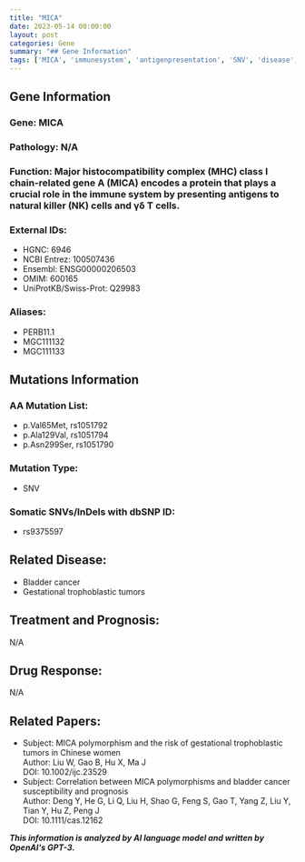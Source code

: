 ```yaml
---
title: "MICA"
date: 2023-05-14 00:00:00
layout: post
categories: Gene
summary: "## Gene Information"
tags: ['MICA', 'immunesystem', 'antigenpresentation', 'SNV', 'disease', 'geneticpolymorphism', 'bladdercancer', 'gestationaltrophoblastictumors']
---
```


## Gene Information

### Gene: MICA  
### Pathology: N/A  
### Function: Major histocompatibility complex (MHC) class I chain-related gene A (MICA) encodes a protein that plays a crucial role in the immune system by presenting antigens to natural killer (NK) cells and γδ T cells.  

### External IDs:  
- HGNC: 6946  
- NCBI Entrez: 100507436  
- Ensembl: ENSG00000206503  
- OMIM: 600165  
- UniProtKB/Swiss-Prot: Q29983  

### Aliases:  
- PERB11.1  
- MGC111132  
- MGC111133  

## Mutations Information

### AA Mutation List:  
- p.Val65Met, rs1051792  
- p.Ala129Val, rs1051794  
- p.Asn299Ser, rs1051790  

### Mutation Type:  
- SNV  

### Somatic SNVs/InDels with dbSNP ID:  
- rs9375597  

## Related Disease:  
- Bladder cancer  
- Gestational trophoblastic tumors  

## Treatment and Prognosis:  
N/A  

## Drug Response:   
N/A  

## Related Papers:  
- Subject: MICA polymorphism and the risk of gestational trophoblastic tumors in Chinese women  
  Author: Liu W, Gao B, Hu X, Ma J  
  DOI: 10.1002/ijc.23529  
- Subject: Correlation between MICA polymorphisms and bladder cancer susceptibility and prognosis  
  Author: Deng Y, He G, Li Q, Liu H, Shao G, Feng S, Gao T, Yang Z, Liu Y, Tian Y, Hu Z, Peng J  
  DOI: 10.1111/cas.12162

**_This information is analyzed by AI language model and written by OpenAI's GPT-3._**